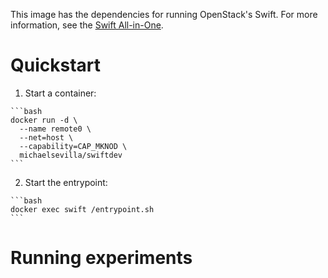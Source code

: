This image has the dependencies for running OpenStack's Swift. For more information,
see the [Swift All-in-One](http://docs.openstack.org/developer/swift/development_saio.html).

# Quickstart

  1. Start a container:
  
    ```bash
    docker run -d \
      --name remote0 \
      --net=host \
      --capability=CAP_MKNOD \
      michaelsevilla/swiftdev
    ```
  
  2. Start the entrypoint:
  
    ```bash
    docker exec swift /entrypoint.sh
    ```

# Running experiments
